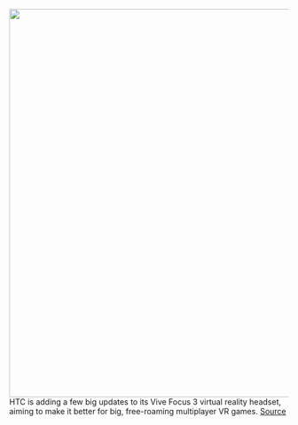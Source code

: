 <img src='https://cdn.vox-cdn.com/thumbor/sMISE1MZt9hueSCXLb_HfKZHZUw=/0x0:2040x1360/1200x800/filters:focal(857x517:1183x843)/cdn.vox-cdn.com/uploads/chorus_image/image/70130417/arobertson_210630_4670_0001.0.jpg' width='700px' /><br/>
HTC is adding a few big updates to its Vive Focus 3 virtual reality headset, aiming to make it better for big, free-roaming multiplayer VR games.
<a href='https://www.theverge.com/2021/11/11/22777266/htc-vive-focus-3-vr-headset-location-based-entertainment-mode-arcade-update'> Source <a/>